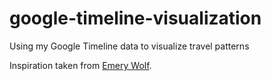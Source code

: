 # google-timeline-visualization
Using my Google Timeline data to visualize travel patterns


Inspiration taken from [Emery Wolf](https://emerywolf.wordpress.com/2017/09/20/using-google-timeline-data-to-create-location-heatmaps/).

